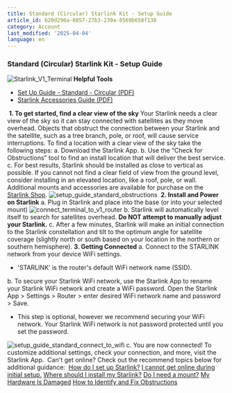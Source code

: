 ```yaml
---
title: Standard (Circular) Starlink Kit - Setup Guide
article_id: b20d296a-0857-27b3-239a-8569b658f138
category: Account
last_modified: '2025-04-04'
language: en
---
```


### Standard (Circular) Starlink Kit - Setup Guide
![Starlink_V1_Terminal](https://www.starlink.com/public-files/Circular_500x500.png)
**Helpful Tools**
  * [Set Up Guide - Standard - Circular (PDF)](https://www.starlink.com/support/article/<https:/www.starlink.com/public-files/StarlinkInstallGuide_Circular.pdf>)
  * [Starlink Accessories Guide (PDF)](https://www.starlink.com/support/article/<https:/www.starlink.com/public-files/Accessories_Guide_Circular.pdf>)


​
**1. To get started, find a clear view of the sky**
Your Starlink needs a clear view of the sky so it can stay connected with satellites as they move overhead. Objects that obstruct the connection between your Starlink and the satellite, such as a tree branch, pole, or roof, will cause service interruptions. To find a location with a clear view of the sky take the following steps:
a. Download the Starlink App.
b. Use the “Check for Obstructions” tool to find an install location that will deliver the best service.
c. For best results, Starlink should be installed as close to vertical as possible.
If you cannot not find a clear field of view from the ground level, consider installing in an elevated location, like a roof, pole, or wall. Additional mounts and accessories are available for purchase on the [Starlink Shop](https://www.starlink.com/support/article/<https:/starlink.com/shop/>).
![setup_guide_standard_obstructions](https://www.starlink.com/public-files/setup_guide_standard_obstructions.png)
​
**2. Install and Power on Starlink**
a. Plug in Starlink and place into the base (or into your selected mount)
![connect_terminal_to_v1_router](https://www.starlink.com/public-files/Connected_Circular.png)
b. Starlink will automatically level itself to search for satellites overhead. **Do NOT attempt to manually adjust your Starlink.**
c. After a few minutes, Starlink will make an initial connection to the Starlink constellation and tilt to the optimum angle for satellite coverage (slightly north or south based on your location in the northern or southern hemisphere).
​
**3. Getting Connected**
a. Connect to the STARLINK network from your device WiFi settings.
  * 'STARLINK' is the router's default WiFi network name (SSID).


b. To secure your Starlink WiFi network, use the Starlink App to rename your Starlink WiFi network and create a WiFi password. Open the Starlink App > Settings > Router > enter desired WiFi network name and password > Save.
  * This step is optional, however we recommend securing your WiFi network. Your Starlink WiFi network is not password protected until you set the password.


![setup_guide_standard_connect_to_wifi](https://www.starlink.com/public-files/setup_guide_standard_connect_to_wifi.png)
c. You are now connected! To customize additional settings, check your connection, and more, visit the Starlink App.
​
Can't get online? Check out the recommend topics below for additional guidance:
​
[How do I set up Starlink?](https://www.starlink.com/support/article/<https:/support.starlink.com/?topic=cd99e833-2adc-1cb2-01c3-7f1fbefa3784>)
[I cannot get online during initial setup.](https://www.starlink.com/support/article/<https:/support.starlink.com/?topic=69fb2aa3-d326-4387-5708-178327d9825e>)
[Where should I install my Starlink?](https://www.starlink.com/support/article/<https:/support.starlink.com/?topic=5aec169f-4cbb-72a1-60eb-14a49cbd2858>)
[Do I need a mount?](https://www.starlink.com/support/article/<https:/support.starlink.com/?topic=b9532240-605d-a5b5-4859-f558f1e0cc97>)
[My Hardware Is Damaged](https://www.starlink.com/support/article/<https:/support.starlink.com/?topic=9ede0174-9d0b-6133-27d7-5607cc21ce24>)
[How to Identify and Fix Obstructions](https://www.starlink.com/support/article/<https:/support.starlink.com/?topic=64009737-3768-0003-2838-4786c5a850ea>)
